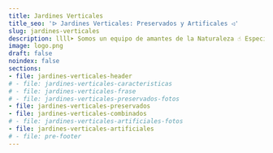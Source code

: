 ```yaml
---
title: Jardines Verticales
title_seo: 'ᐅ Jardines Verticales: Preservados y Artificales ◁'
slug: jardines-verticales
description: llll➤ Somos un equipo de amantes de la Naturaleza ☝ Especializadas en Diseño de Interiores con Jardines Verticales.
image: logo.png
draft: false
noindex: false
sections:
- file: jardines-verticales-header
# - file: jardines-verticales-caracteristicas
# - file: jardines-verticales-frase
# - file: jardines-verticales-preservados-fotos
- file: jardines-verticales-preservados
- file: jardines-verticales-combinados
# - file: jardines-verticales-artificiales-fotos
- file: jardines-verticales-artificiales
# - file: pre-footer
---
```

